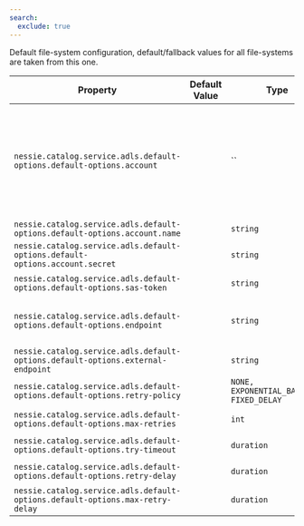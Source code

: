 ```yaml
---
search:
  exclude: true
---
```

<!--start-->

Default file-system configuration, default/fallback values for all file-systems are taken from  this one.

| Property | Default Value | Type | Description |
|----------|---------------|------|-------------|
| `nessie.catalog.service.adls.default-options.default-options.account` |  | `` | Fully-qualified account name, e.g. `"myaccount.dfs.core.windows.net"` and account key,  configured using the `name` and `secret` fields. If not specified, it will be  queried via the configured credentials provider.   <br><br>**It is strongly recommended to use the SAS token instead of a shared account!** |
| `nessie.catalog.service.adls.default-options.default-options.account.name` |  | `string` |  |
| `nessie.catalog.service.adls.default-options.default-options.account.secret` |  | `string` |  |
| `nessie.catalog.service.adls.default-options.default-options.sas-token` |  | `string` | SAS token to access the ADLS file system.  |
| `nessie.catalog.service.adls.default-options.default-options.endpoint` |  | `string` | Define a custom HTTP endpoint. In case clients need to use a different URI, use the `.external-endpoint` setting.  |
| `nessie.catalog.service.adls.default-options.default-options.external-endpoint` |  | `string` | Define a custom HTTP endpoint, this value is used by clients.  |
| `nessie.catalog.service.adls.default-options.default-options.retry-policy` |  | `NONE, EXPONENTIAL_BACKOFF, FIXED_DELAY` | Configure the retry strategy.  |
| `nessie.catalog.service.adls.default-options.default-options.max-retries` |  | `int` | Mandatory, if any `retry-policy` is configured.   |
| `nessie.catalog.service.adls.default-options.default-options.try-timeout` |  | `duration` | Mandatory, if any `retry-policy` is configured.   |
| `nessie.catalog.service.adls.default-options.default-options.retry-delay` |  | `duration` | Mandatory, if any `retry-policy` is configured.   |
| `nessie.catalog.service.adls.default-options.default-options.max-retry-delay` |  | `duration` | Mandatory, if `EXPONENTIAL_BACKOFF` is configured.   |
